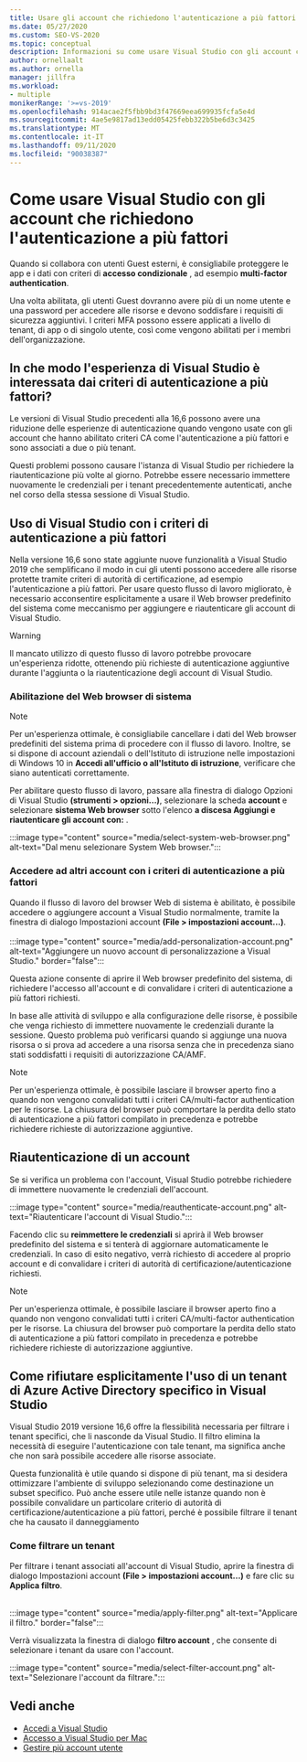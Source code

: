 ```yaml
---
title: Usare gli account che richiedono l'autenticazione a più fattori
ms.date: 05/27/2020
ms.custom: SEO-VS-2020
ms.topic: conceptual
description: Informazioni su come usare Visual Studio con gli account che richiedono l'autenticazione a più fattori.
author: ornellaalt
ms.author: ornella
manager: jillfra
ms.workload:
- multiple
monikerRange: '>=vs-2019'
ms.openlocfilehash: 914acae2f5fbb9bd3f47669eea699935fcfa5e4d
ms.sourcegitcommit: 4ae5e9817ad13edd05425febb322b5be6d3c3425
ms.translationtype: MT
ms.contentlocale: it-IT
ms.lasthandoff: 09/11/2020
ms.locfileid: "90038387"
---
```

# <a name="how-to-use-visual-studio-with-accounts-that-require-multi-factor-authentication"></a>Come usare Visual Studio con gli account che richiedono l'autenticazione a più fattori

Quando si collabora con utenti Guest esterni, è consigliabile proteggere le app e i dati con criteri di **accesso condizionale** , ad esempio **multi-factor authentication**.  

Una volta abilitata, gli utenti Guest dovranno avere più di un nome utente e una password per accedere alle risorse e devono soddisfare i requisiti di sicurezza aggiuntivi. I criteri MFA possono essere applicati a livello di tenant, di app o di singolo utente, così come vengono abilitati per i membri dell'organizzazione. 

## <a name="how-is-the-visual-studio-experience-affected-by-mfa-policies"></a>In che modo l'esperienza di Visual Studio è interessata dai criteri di autenticazione a più fattori?
Le versioni di Visual Studio precedenti alla 16,6 possono avere una riduzione delle esperienze di autenticazione quando vengono usate con gli account che hanno abilitato criteri CA come l'autenticazione a più fattori e sono associati a due o più tenant.

Questi problemi possono causare l'istanza di Visual Studio per richiedere la riautenticazione più volte al giorno. Potrebbe essere necessario immettere nuovamente le credenziali per i tenant precedentemente autenticati, anche nel corso della stessa sessione di Visual Studio.

## <a name="using-visual-studio-with-mfa-policies"></a>Uso di Visual Studio con i criteri di autenticazione a più fattori
Nella versione 16,6 sono state aggiunte nuove funzionalità a Visual Studio 2019 che semplificano il modo in cui gli utenti possono accedere alle risorse protette tramite criteri di autorità di certificazione, ad esempio l'autenticazione a più fattori. Per usare questo flusso di lavoro migliorato, è necessario acconsentire esplicitamente a usare il Web browser predefinito del sistema come meccanismo per aggiungere e riautenticare gli account di Visual Studio.  

> [!WARNING]
> Il mancato utilizzo di questo flusso di lavoro potrebbe provocare un'esperienza ridotte, ottenendo più richieste di autenticazione aggiuntive durante l'aggiunta o la riautenticazione degli account di Visual Studio. 

### <a name="enabling-system-web-browser"></a>Abilitazione del Web browser di sistema

> [!NOTE] 
> Per un'esperienza ottimale, è consigliabile cancellare i dati del Web browser predefiniti del sistema prima di procedere con il flusso di lavoro. Inoltre, se si dispone di account aziendali o dell'Istituto di istruzione nelle impostazioni di Windows 10 in **Accedi all'ufficio o all'Istituto di istruzione**, verificare che siano autenticati correttamente.

Per abilitare questo flusso di lavoro, passare alla finestra di dialogo Opzioni di Visual Studio **(strumenti > opzioni...)**, selezionare la scheda **account** e selezionare **sistema Web browser** sotto l'elenco **a discesa Aggiungi e riautenticare gli account con:** . 

:::image type="content" source="media/select-system-web-browser.png" alt-text="Dal menu selezionare System Web browser.":::

### <a name="sign-into-additional-accounts-with-mfapolicies"></a>Accedere ad altri account con i criteri di autenticazione a più fattori 
Quando il flusso di lavoro del browser Web di sistema è abilitato, è possibile accedere o aggiungere account a Visual Studio normalmente, tramite la finestra di dialogo Impostazioni account **(File > impostazioni account...)**.   
</br>
:::image type="content" source="media/add-personalization-account.png" alt-text="Aggiungere un nuovo account di personalizzazione a Visual Studio." border="false":::

Questa azione consente di aprire il Web browser predefinito del sistema, di richiedere l'accesso all'account e di convalidare i criteri di autenticazione a più fattori richiesti.

In base alle attività di sviluppo e alla configurazione delle risorse, è possibile che venga richiesto di immettere nuovamente le credenziali durante la sessione. Questo problema può verificarsi quando si aggiunge una nuova risorsa o si prova ad accedere a una risorsa senza che in precedenza siano stati soddisfatti i requisiti di autorizzazione CA/AMF.

> [!NOTE] 
> Per un'esperienza ottimale, è possibile lasciare il browser aperto fino a quando non vengono convalidati tutti i criteri CA/multi-factor authentication per le risorse. La chiusura del browser può comportare la perdita dello stato di autenticazione a più fattori compilato in precedenza e potrebbe richiedere richieste di autorizzazione aggiuntive.

## <a name="reauthenticating-an-account"></a>Riautenticazione di un account  
Se si verifica un problema con l'account, Visual Studio potrebbe richiedere di immettere nuovamente le credenziali dell'account.  

:::image type="content" source="media/reauthenticate-account.png" alt-text="Riautenticare l'account di Visual Studio.":::

Facendo clic su **reimmettere le credenziali** si aprirà il Web browser predefinito del sistema e si tenterà di aggiornare automaticamente le credenziali. In caso di esito negativo, verrà richiesto di accedere al proprio account e di convalidare i criteri di autorità di certificazione/autenticazione richiesti.

> [!NOTE] 
> Per un'esperienza ottimale, è possibile lasciare il browser aperto fino a quando non vengono convalidati tutti i criteri CA/multi-factor authentication per le risorse. La chiusura del browser può comportare la perdita dello stato di autenticazione a più fattori compilato in precedenza e potrebbe richiedere richieste di autorizzazione aggiuntive.

## <a name="how-to-opt-out-of-using-a-specific-azure-active-directory-tenant-in-visual-studio"></a>Come rifiutare esplicitamente l'uso di un tenant di Azure Active Directory specifico in Visual Studio

Visual Studio 2019 versione 16,6 offre la flessibilità necessaria per filtrare i tenant specifici, che li nasconde da Visual Studio. Il filtro elimina la necessità di eseguire l'autenticazione con tale tenant, ma significa anche che non sarà possibile accedere alle risorse associate. 

Questa funzionalità è utile quando si dispone di più tenant, ma si desidera ottimizzare l'ambiente di sviluppo selezionando come destinazione un subset specifico. Può anche essere utile nelle istanze quando non è possibile convalidare un particolare criterio di autorità di certificazione/autenticazione a più fattori, perché è possibile filtrare il tenant che ha causato il danneggiamento 

### <a name="how-to-filter-out-a-tenant"></a>Come filtrare un tenant
Per filtrare i tenant associati all'account di Visual Studio, aprire la finestra di dialogo Impostazioni account **(File > impostazioni account...)** e fare clic su **Applica filtro**. 
</br>
</br>

:::image type="content" source="media/apply-filter.png" alt-text="Applicare il filtro." border="false":::

Verrà visualizzata la finestra di dialogo **filtro account** , che consente di selezionare i tenant da usare con l'account. 

:::image type="content" source="media/select-filter-account.png" alt-text="Selezionare l'account da filtrare.":::

## <a name="see-also"></a>Vedi anche

- [Accedi a Visual Studio](signing-in-to-visual-studio.md)
- [Accesso a Visual Studio per Mac](/visualstudio/mac/signing-in)
- [Gestire più account utente](work-with-multiple-user-accounts.md)
